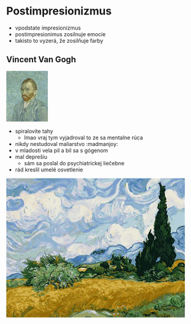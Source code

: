 # Postimpresionizmus

 - vpodstate impresionizmus
 - postimpresionimus zosilnuje emocie
 - takisto to vyzerá, že zosilňuje farby

## Vincent Van Gogh

![Vincent Van Gogh](vangogh.jpg)

 - spiralovite tahy
   - lmao vraj tym vyjadroval to ze sa mentalne rúca
 - nikdy nestudoval maliarstvo :madmanjoy:
 - v mladosti vela pil a bil sa s gógenom
 - mal deprešiu
   - sám sa poslal do psychiatrickej liečebne
 - rád kreslil umelé osvetlenie

![pšeničné pole](spieva_psenicne_pole.jpeg)
